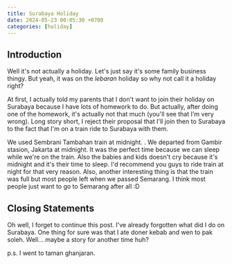 ```yaml
---
title: Surabaya Holiday
date: 2024-05-23 00:05:30 +0700
categories: [holiday]
---
```


## Introduction

Well it's not actually a holiday. Let's just say it's some family business thingy. But yeah, it was on the _lebaran_ holiday so why not call it a holiday right?

At first, I actually told my parents that I don't want to join their holiday on Surabaya because I have lots of homework to do. But actually, after doing one of the homework, it's actually not that much (you'll see that I'm very wrong). Long story short, I reject their proposal that I'll join then to Surabaya to the fact that I'm on a train ride to Surabaya with them.

We used Sembrani Tambahan train at midnight. . We departed from Gambir stasion, Jakarta at midnight. It was the perfect time because we can sleep while we're on the train. Also the babies and kids doesn't cry because it's midnight and it's their time to sleep. I'd recommend you guys to ride train at night for that very reason. Also, another interesting thing is that the train was full but most people left when we passed Semarang. I think most people just want to go to Semarang after all :D

## Closing Statements

Oh well, I forget to continue this post. I've already forgotten what did I do on Surabaya. One thing for sure was that I ate doner kebab and wen to pak soleh. Well... maybe a story for another time huh?

p.s. I went to taman ghanjaran.
